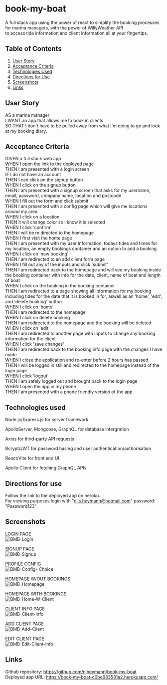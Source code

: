 # book-my-boat
A full stack app using the power of react to simplify the booking processes for marina managers, with the power of WillyWeather API  
to access tide information and client information all at your fingertips.  

## Table of Contents  
1. [User Story](#user-story)
2. [Acceptance Criteria](#acceptance-criteria)
3. [Technologies Used](#technologies-used)
4. [Directions for Use](#directions-for-use)
5. [Screenshots](#screenshots)
6. [Links](#links)

## User Story  
AS a marina manager  
I WANT an app that allows me to book in clients  
SO THAT I don't have to be pulled away from what I'm doing to go and look at my booking diary.

## Acceptance Criteria  
GIVEN a full stack web app  
WHEN I open the link to the deployed page  
THEN I am presented with a login screen  
IF I do not have an account  
THEN I can click on the signup button  
WHEN I click on the signup button  
THEN I am presented with a signup screen that asks for my username, email, password, company name, location and postcode  
WHEN I fill out the form and click submit  
THEN I am presented with a config page which will give me locations around my area  
WHEN I click on a location  
THEN it will change color so I know it is selected  
WHEN I click 'confirm'  
THEN I will be re directed to the homepage  
WHEN I first visit the home page  
THEN I am presented with my user information, todays tides and times for my location, an empty bookings container and an option to add a booking  
WHEN I click on 'new booking'  
THEN I am redirected to an add client form page  
WHEN I fill out any of the inputs and click 'submit'  
THEN I am redirected back to the homepage and will see my booking inside the booking container with info for the date, client, name of boat and length of boat  
WHEN I click on the booking in the booking container  
THEN I am redirected to a page showing all information for my booking including tides for the date that it is booked in for, aswell as an 'home', 'edit', and 'delete booking' button  
WHEN I click on 'home'  
THEN I am redirected to the homepage  
WHEN I click on delete booking  
THEN I am redirected to the homepage and the booking will be deleted  
WHEN I click on 'edit'  
THEN I am redirected to another page with inputs to change any booking information for the client  
WHEN I click 'save changes'  
THEN I am redirected back to the booking info page with the changes I have made  
WHEN I close the application and re-enter before 2 hours has passed  
THEN I will be logged in still and redirected to the homepage instead of the login page  
WHEN I click 'logout'  
THEN I am safely logged out and brought back to the login page  
WHEN I open the app in my phone  
THEN I am presented with a phone friendly version of the app  

## Technologies used  
Node.js/Express.js for server framework  

ApolloServer, Mongoose, GraphQL for database intergration  

Axios for third-party API requests  

Bcrypt/JWT for password hasing and user authentication/authorisation  

React/Vite for front end UI  

Apollo Client for fetching GraphQL APIs  

## Directions for use  
Follow the link to the deployed app on heroku.  
For viewing purposes login with "nils.heymann@hotmail.com" password: "Password123"

## Screenshots  

LOGIN PAGE  
![BMB-Login](https://github.com/njheymann/book-my-boat/assets/125000756/f4e58158-e35c-46f2-add2-c293639b508e)  

SIGNUP PAGE  
![BMB-Signup](https://github.com/njheymann/book-my-boat/assets/125000756/d23bdcc6-da4b-4df2-bda3-30935112ead1)  

PROFILE CONFIG  
![BMB-Config- Choice](https://github.com/njheymann/book-my-boat/assets/125000756/f059e9a1-50cd-4f3f-b8cb-ff7dd729396a)  

HOMEPAGE W/OUT BOOKINGS  
![BMB-Homepage](https://github.com/njheymann/book-my-boat/assets/125000756/30dc36fd-37bb-4e82-9209-cda9e5c0bff9)  

HOMEPAGE WITH BOOKINGS  
![BMB-Home-W-Client](https://github.com/njheymann/book-my-boat/assets/125000756/ed78966c-6581-4d6a-a95b-c0d92279dc2c)  

CLIENT INFO PAGE  
![BMB-Client-Info](https://github.com/njheymann/book-my-boat/assets/125000756/83adf416-8c96-4ef8-9951-14a6ddeeae77)  

ADD CLIENT PAGE  
![BMB-Add-Client](https://github.com/njheymann/book-my-boat/assets/125000756/95ff85df-193d-442e-816d-3f5404c9d301)  

EDIT CLIENT PAGE  
![BMB-Edit-Client-Info](https://github.com/njheymann/book-my-boat/assets/125000756/59242ad8-729d-4b79-ae43-ce188d334dd8)

## Links  
Github repository: https://github.com/njheymann/book-my-boat  
Deployed app URL: https://book-my-boat-c0be683581a2.herokuapp.com/  











